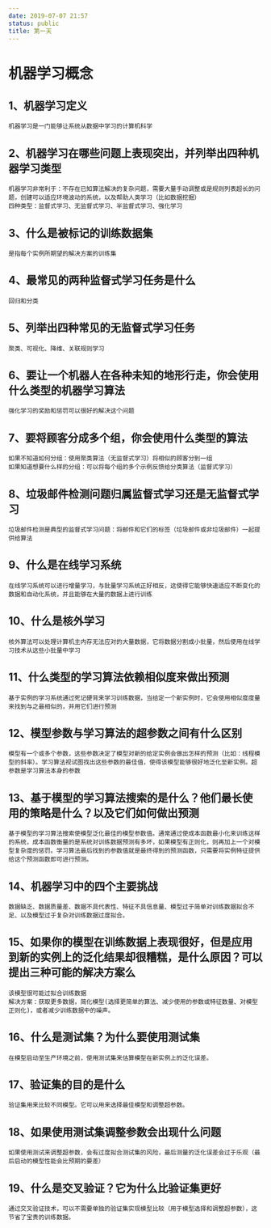 ```yaml
---
date: 2019-07-07 21:57
status: public
title: 第一天
---
```


# 机器学习概念
## 1、机器学习定义
    机器学习是一门能够让系统从数据中学习的计算机科学
        
## 2、机器学习在哪些问题上表现突出，并列举出四种机器学习类型
    机器学习非常利于：不存在已知算法解决的复杂问题，需要大量手动调整或是规则列表超长的问题，创建可以适应环境波动的系统，以及帮助人类学习（比如数据挖掘）
    四种类型：监督式学习、无监督式学习、半监督式学习、强化学习

## 3、什么是被标记的训练数据集
    是指每个实例所期望的解决方案的训练集
    
## 4、最常见的两种监督式学习任务是什么
    回归和分类

## 5、列举出四种常见的无监督式学习任务
    聚类、可视化、降维、关联规则学习
    
## 6、要让一个机器人在各种未知的地形行走，你会使用什么类型的机器学习算法
    强化学习的奖励和惩罚可以很好的解决这个问题

## 7、要将顾客分成多个组，你会使用什么类型的算法
    如果不知道如何分组：使用聚类算法（无监督式学习）将相似的顾客分到一组
    如果知道想要什么样的分组：可以将每个组的多个示例反馈给分类算法（监督式学习）

## 8、垃圾邮件检测问题归属监督式学习还是无监督式学习
    垃圾邮件检测是典型的监督式学习问题：将邮件和它们的标签（垃圾邮件或非垃圾邮件）一起提供给算法

## 9、什么是在线学习系统
    在线学习系统可以进行增量学习，与批量学习系统正好相反，这使得它能够快速适应不断变化的数据和自动化系统，并且能够在大量的数据上进行训练

## 10、什么是核外学习
    核外算法可以处理计算机主内存无法应对的大量数据，它将数据分割成小批量，然后使用在线学习技术从这些小批量中学习

## 11、什么类型的学习算法依赖相似度来做出预测
    基于实例的学习系统通过死记硬背来学习训练数据，当给定一个新实例时，它会使用相似度度量来找到与之最相似的，并用它们进行预测

## 12、模型参数与学习算法的超参数之间有什么区别
    模型有一个或多个参数，这些参数决定了模型对新的给定实例会做出怎样的预测（比如：线程模型的斜率）。学习算法视试图找出这些参数的最佳值，使得该模型能够很好地泛化至新实例。超参数是学习算法本身的参数

## 13、基于模型的学习算法搜索的是什么？他们最长使用的策略是什么？以及它们如何做出预测
    基于模型的学习算法搜索使模型泛化最佳的模型参数值。通常通过使成本函数最小化来训练这样的系统，成本函数衡量的是系统对训练数据预测有多坏，如果模型有正则化，则再加上一个对模型复杂度的惩罚。学习算法最后找到的参数值就是最终得到的预测函数，只需要将实例特征提供给这个预测函数即可进行预测。

## 14、机器学习中的四个主要挑战
    数据缺乏、数据质量差、数据不具代表性、特征不具信息量、模型过于简单对训练数据拟合不足、以及模型过于复杂对训练数据过度拟合。

## 15、如果你的模型在训练数据上表现很好，但是应用到新的实例上的泛化结果却很糟糕，是什么原因？可以提出三种可能的解决方案么
    该模型很可能过拟合训练数据
    解决方案：获取更多数据，简化模型(选择更简单的算法、减少使用的参数或特征数量、对模型正则化)，或者减少训练数据中的噪声。

## 16、什么是测试集？为什么要使用测试集
    在模型启动至生产环境之前，使用测试集来估算模型在新实例上的泛化误差。

## 17、验证集的目的是什么
    验证集用来比较不同模型。它可以用来选择最佳模型和调整超参数。

## 18、如果使用测试集调整参数会出现什么问题
    如果使用测试来调整超参数，会有过度拟合测试集的风险，最后测量的泛化误差会过于乐观（最后启动的模型性能会比预期的要差）

## 19、什么是交叉验证？它为什么比验证集更好
    通过交叉验证技术，可以不需要单独的验证集实现模型比较（用于模型选择和调整超参数），这节省了宝贵的训练数据。
















